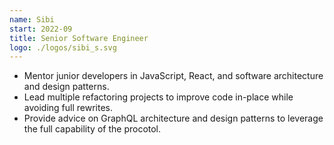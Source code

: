 ```yaml
---
name: Sibi
start: 2022-09
title: Senior Software Engineer
logo: ./logos/sibi_s.svg
---
```


- Mentor junior developers in JavaScript, React, and software architecture and design patterns.
- Lead multiple refactoring projects to improve code in-place while avoiding full rewrites.
- Provide advice on GraphQL architecture and design patterns to leverage the full capability of the procotol.
